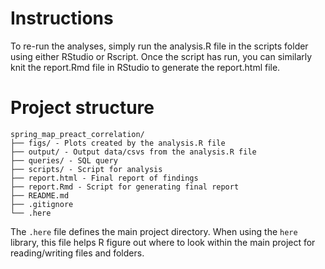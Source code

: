 # Instructions

To re-run the analyses, simply run the analysis.R file in the scripts folder using either RStudio or Rscript. Once the script has run, you can similarly knit the report.Rmd file in RStudio to generate the report.html file.

# Project structure

```
spring_map_preact_correlation/
├── figs/ - Plots created by the analysis.R file
├── output/ - Output data/csvs from the analysis.R file
├── queries/ - SQL query
├── scripts/ - Script for analysis
├── report.html - Final report of findings
├── report.Rmd - Script for generating final report
├── README.md
├── .gitignore
└── .here
```

The `.here` file defines the main project directory. When using the `here` library, this file helps R figure out where to look within the main project for reading/writing files and folders.
